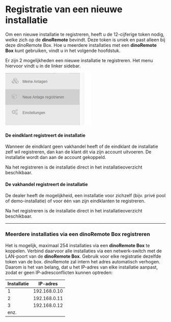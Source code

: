 ﻿# Registratie van een nieuwe installatie

Om een nieuwe installatie te registreren, heeft u de 12-cijferige token nodig, welke zich op de **dinoRemote** bevindt.
Deze token is uniek en past alleen bij deze dinoRemote Box. Hoe u meerdere installaties met een **dinoRemote Box** kunt gebruiken, vindt u in het volgende hoofdstuk.

Er zijn 2 mogelijkheden een nieuwe installatie te registreren. Het menu hiervoor vindt u in de linker sidebar.

![image alt text](../assets/newsystem.png)

#### De eindklant registreert de installatie
Wanneer de eindklant geen vakhandel heeft of de eindklant de installatie zelf wil registreren, dan kan de klant dit via zijn account uitvoeren. De installatie wordt dan aan de account gekoppeld.

Na het registreren is de installatie direct in het installatieoverzicht beschikbaar.


#### De vakhandel registreert de installatie  
De dealer heeft de mogelijkheid, een installatie voor zichzelf (bijv. privé pool of demo-installatie) of voor één van zijn eindklanten te registreren.

Na het registreren is de installatie direct in het installatieoverzicht beschikbaar.

***

### Meerdere installaties via een dinoRemote Box registreren

Het is mogelijk, maximaal 254 installaties via een **dinoRemote Box** te koppelen. Verbind daarvoor alle installaties via een netwerk-switch met de LAN-poort van de **dinoRemote Box**.
Gebruik voor elke registratie dezelfde token van de box.
dinoRemote zal intern het adres automatisch verhogen. Daarom is het van belang, dat u het IP-adres van elke installatie aanpast, zodat er geen IP-adresconflicten kunnen optreden:  
  

| Installatie        | IP-adres    |
| ------------- |:-------------:|
| 1             | 192.168.0.10  |
| 2             | 192.168.0.11  |
| 3             | 192.168.0.12  |
| enz.          |               |

